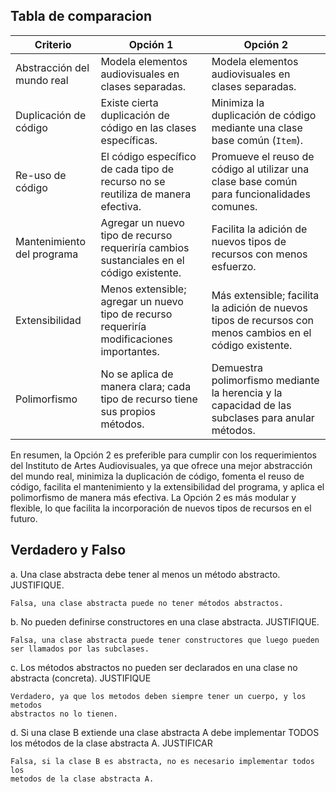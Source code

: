 ## Tabla de comparacion

| Criterio                       | Opción 1                     | Opción 2                    |
|--------------------------------|------------------------------|-----------------------------|
| Abstracción del mundo real     | Modela elementos audiovisuales en clases separadas. | Modela elementos audiovisuales en clases separadas. |
| Duplicación de código          | Existe cierta duplicación de código en las clases específicas. | Minimiza la duplicación de código mediante una clase base común (`Item`). |
| Re-uso de código               | El código específico de cada tipo de recurso no se reutiliza de manera efectiva. | Promueve el reuso de código al utilizar una clase base común para funcionalidades comunes. |
| Mantenimiento del programa     | Agregar un nuevo tipo de recurso requeriría cambios sustanciales en el código existente. | Facilita la adición de nuevos tipos de recursos con menos esfuerzo. |
| Extensibilidad                 | Menos extensible; agregar un nuevo tipo de recurso requeriría modificaciones importantes. | Más extensible; facilita la adición de nuevos tipos de recursos con menos cambios en el código existente. |
| Polimorfismo                   | No se aplica de manera clara; cada tipo de recurso tiene sus propios métodos. | Demuestra polimorfismo mediante la herencia y la capacidad de las subclases para anular métodos. |

En resumen, la Opción 2 es preferible para cumplir con los requerimientos del Instituto de Artes Audiovisuales, ya que ofrece una mejor abstracción del mundo real, minimiza la duplicación de código, fomenta el reuso de código, facilita el mantenimiento y la extensibilidad del programa, y aplica el polimorfismo de manera más efectiva. La Opción 2 es más modular y flexible, lo que facilita la incorporación de nuevos tipos de recursos en el futuro.


## Verdadero y Falso

a. Una clase abstracta debe tener al menos un método abstracto. JUSTIFIQUE.

    Falsa, una clase abstracta puede no tener métodos abstractos.

b. No pueden definirse constructores en una clase abstracta. JUSTIFIQUE.

    Falsa, una clase abstracta puede tener constructores que luego pueden
    ser llamados por las subclases.

c. Los métodos abstractos no pueden ser declarados en una clase no abstracta (concreta).
JUSTIFIQUE

    Verdadero, ya que los metodos deben siempre tener un cuerpo, y los metodos
    abstractos no lo tienen.

d. Si una clase B extiende una clase abstracta A debe implementar TODOS los métodos de
la clase abstracta A. JUSTIFICAR

    Falsa, si la clase B es abstracta, no es necesario implementar todos los
    metodos de la clase abstracta A.